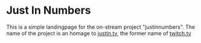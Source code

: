 # Just In Numbers
This is a simple landingpage for the on-stream project "justinnumbers". The name of the project is an homage to [justin.tv](https://en.wikipedia.org/wiki/Justin.tv), the former name of [twitch.tv](https://twitch.tv)